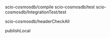 

scio-cosmosdb/compile
scio-cosmosdb/test
scio-cosmosdb/IntegrationTest/test

scio-cosmosdb/headerCheckAll


publishLocal
